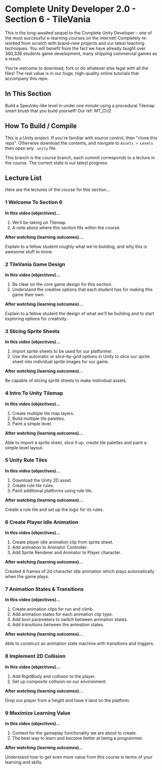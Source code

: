 ﻿# Complete Unity Developer 2.0 - Section 6 - TileVania

This is the long-awaited sequel to the Complete Unity Developer - one of the most successful e-learning courses on the internet! Completely re-worked from scratch with brand-new projects and our latest teaching techniques. You will benefit from the fact we have already taught over 360,336 students game development, many shipping commercial games as a result.

You're welcome to download, fork or do whatever else legal with all the files! The real value is in our huge, high-quality online tutorials that accompany this repo.

## In This Section
Build a Speulnky-like level in under one minute using a procedural Tilemap smart brush that you build yourself! Our ref: MT_CU2

## How To Build / Compile
This is a Unity project. If you're familiar with source control, then "clone this repo". Otherwise download the contents, and navigate to `Assets > Levels` then open any `.unity` file.

This branch is the course branch, each commit corresponds to a lecture in the course. The current state is our latest progress.

## Lecture List
Here are the lectures of the course for this section...


### 1 Welcome To Section 6 ###

**In this video (objectives)…**

1. We'll be taking on Tilemap.
2. A note about where this section fits within the course.

**After watching (learning outcomes)…**

Explain to a fellow student roughly what we're building, and why this is awesome stuff to know.


### 2 TileVania Game Design ###

**In this video (objectives)…**

1. Be clear on the core game design for this section.
2. Understand the creative options that each student has for making this game their own.

**After watching (learning outcomes)…**

Explain to a fellow student the design of what we'll be building and to start exploring options for creativity.


### 3 Slicing Sprite Sheets ###

**In this video (objectives)…**

1. Import sprite sheets to be used for our platformer.
2. Use the automatic or slice-by-grid options in Unity to slice our sprite sheet into individual sprite images for our game.

**After watching (learning outcomes)…**

Be capable of slicing sprite sheets to make individual assets.


### 4 Intro To Unity Tilemap ###

**In this video (objectives)…**

1. Create multiple tile map layers.
2. Build multiple tile palettes.
3. Paint a simple level.

**After watching (learning outcomes)…**

Able to import a sprite sheet, slice it up, create tile palettes and paint a simple level layout.


### 5 Unity Rule Tiles ###

**In this video (objectives)…**

1. Download the Unity 2D asset.
2. Create rule tile rules.
3. Paint additional platforms using rule tile.

**After watching (learning outcomes)…**

Create a rule tile and set up the logic for its rules.


### 6 Create Player Idle Animation ###

**In this video (objectives)…**

1. Create player idle animation clip from sprite sheet.
2. Add animation to Animator Controller.
3. Add Sprite Renderer and Animator to Player character.

**After watching (learning outcomes)…**

Created 4 frames of 2d character idle animation which plays automatically when the game plays.


### 7 Animation States & Transitions ###

**In this video (objectives)…**

1. Create animation clips for run and climb.
2. Add animation states for each animation clip type.
3. Add bool parameters to switch between animation states.
4. Add transitions between the animation states.

**After watching (learning outcomes)…**

Able to construct an animation state machine with transitions and triggers.


### 8 Implement 2D Collision ###

**In this video (objectives)…**

1. Add RigidBody and collision to the player.
2. Set up composite collision on our environment.

**After watching (learning outcomes)…**

Drop our player from a height and have it land on the platform.


### 9 Maximize Learning Value ###

**In this video (objectives)…**

1. Context for the gameplay functionality we are about to create.
2. The best way to learn and become better at being a programmer.

**After watching (learning outcomes)…**

Understand how to get even more value from this course in terms of your learning and skills.